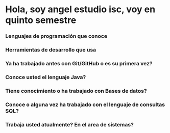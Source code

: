 # Hola, soy angel estudio isc, voy en quinto semestre

### Lenguajes de programación que conoce
### Herramientas de desarrollo que usa
### Ya ha trabajado antes con Git/GitHub o es su primera vez?
### Conoce usted el lenguaje Java?
### Tiene conocimiento o ha trabajado con Bases de datos?
### Conoce o alguna vez ha trabajado con el lenguaje de consultas SQL?
### Trabaja usted atualmente? En el area de sistemas?